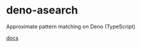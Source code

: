 # deno-asearch

Approximate pattern matching on Deno (TypeScript)

[docs](https://doc.deno.land/https://raw.githubusercontent.com/takker99/deno-asearch/0.4.1/mod.ts)
